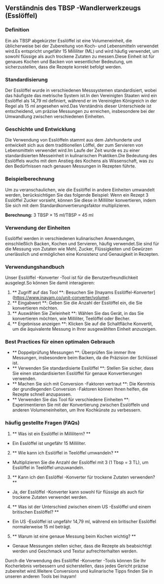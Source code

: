 ## Verständnis des TBSP -Wandlerwerkzeugs (Esslöffel)

### Definition
Ein als TBSP abgekürzter Esslöffel ist eine Volumeneinheit, die üblicherweise bei der Zubereitung von Koch- und Lebensmitteln verwendet wird.Es entspricht ungefähr 15 Milliliter (ML) und wird häufig verwendet, um sowohl flüssige als auch trockene Zutaten zu messen.Diese Einheit ist für genaues Kochen und Backen von wesentlicher Bedeutung, um sicherzustellen, dass die Rezepte korrekt befolgt werden.

### Standardisierung
Der Esslöffel wurde in verschiedenen Messsystemen standardisiert, wobei das häufigste das metrische System ist.In den Vereinigten Staaten wird ein Esslöffel als 14,79 ml definiert, während er im Vereinigten Königreich in der Regel als 15 ml angesehen wird.Das Verständnis dieser Unterschiede ist entscheidend, um präzise Messungen zu erreichen, insbesondere bei der Umwandlung zwischen verschiedenen Einheiten.

### Geschichte und Entwicklung
Die Verwendung von Esslöffeln stammt aus dem Jahrhunderte und entwickelt sich aus dem traditionellen Löffel, der zum Servieren von Lebensmitteln verwendet wird.Im Laufe der Zeit wurde es zu einer standardisierten Messeinheit in kulinarischen Praktiken.Die Bedeutung des Esslöffels wuchs mit dem Anstieg des Kochens als Wissenschaft, was zu den Bedürfnissen nach genauen Messungen in Rezepten führte.

### Beispielberechnung
Um zu veranschaulichen, wie die Esslöffel in andere Einheiten umwandelt werden, berücksichtigen Sie das folgende Beispiel: Wenn ein Rezept 3 Esslöffel Zucker vorsieht, können Sie diese in Milliliter konvertieren, indem Sie sich mit dem Standardkonvertierungsfaktor multiplizieren.

**Berechnung:**
3 TBSP × 15 ml/TBSP = 45 ml

### Verwendung der Einheiten
Esslöffel werden in verschiedenen kulinarischen Anwendungen, einschließlich Backen, Kochen und Servieren, häufig verwendet.Sie sind für die Messung von Zutaten wie Mehl, Zucker, Flüssigkeiten und Gewürzen unerlässlich und ermöglichen eine Konsistenz und Genauigkeit in Rezepten.

### Verwendungshandbuch
Unser Esslöffel -Konverter -Tool ist für die Benutzerfreundlichkeit ausgelegt.So können Sie damit interagieren:

1. ** Zugriff auf das Tool **: Besuchen Sie [Inayams Esslöffel-Konverter] (https://www.inayam.co/unit-converter/volume).
2. ** Eingabwert **: Geben Sie die Anzahl der Esslöffel ein, die Sie konvertieren möchten.
3. ** Auswählen Sie Zieleinheit **: Wählen Sie das Gerät, in das Sie konvertieren möchten, wie Milliliter, Teelöffel oder Becher.
4. ** Ergebnisse anzeigen **: Klicken Sie auf die Schaltfläche Konvertit, um die äquivalente Messung in Ihrer ausgewählten Einheit anzuzeigen.

### Best Practices für einen optimalen Gebrauch
- ** Doppelprüfung Messungen **: Überprüfen Sie immer Ihre Messungen, insbesondere beim Backen, da die Präzision der Schlüssel ist.
- ** Verwenden Sie standardisierte Esslöffel **: Stellen Sie sicher, dass Sie einen standardisierten Esslöffel für genaue Konvertierungen verwenden.
- ** Machen Sie sich mit Conversion -Faktoren vertraut **: Die Kenntnis der grundlegenden Conversion -Faktoren können Ihnen helfen, die Rezepte schnell anzupassen.
- ** Verwenden Sie das Tool für verschiedene Einheiten **: Experimentieren Sie mit der Konvertierung zwischen Esslöffeln und anderen Volumeneinheiten, um Ihre Kochkünste zu verbessern.

### häufig gestellte Fragen (FAQs)

1. ** Was ist ein Esslöffel in Millilitern? **
- Ein Esslöffel ist ungefähr 15 Milliliter.

2. ** Wie kann ich Esslöffel in Teelöffel umwandeln? **
- Multiplizieren Sie die Anzahl der Esslöffel mit 3 (1 Tbsp = 3 TL), um Esslöffel in Teelöffel umzuwandeln.

3. ** Kann ich den Esslöffel -Konverter für trockene Zutaten verwenden? **
- Ja, der Esslöffel -Konverter kann sowohl für flüssige als auch für trockene Zutaten verwendet werden.

4. ** Was ist der Unterschied zwischen einem US -Esslöffel und einem britischen Esslöffel? **
- Ein US -Esslöffel ist ungefähr 14,79 ml, während ein britischer Esslöffel normalerweise 15 ml beträgt.

5. ** Warum ist eine genaue Messung beim Kochen wichtig? **
- Genaue Messungen stellen sicher, dass die Rezepte als beabsichtigt werden und Geschmack und Textur aufrechterhalten werden.

Durch die Verwendung des Esslöffel -Konverter -Tools können Sie Ihr Kocherlebnis verbessern und sicherstellen, dass jedes Gericht präzise zubereitet wird.Weitere Conversions und kulinarische Tipps finden Sie in unseren anderen Tools bei Inayam!